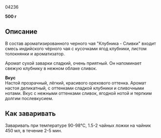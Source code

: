 04236

**500 г**

## **Описание**

В состав ароматизированного черного чая "Клубника - Сливки" входит смесь индийского чёрного чая с кусочками ягод клубники, листом толокнянки и ароматизатор.

Аромат сухой заварки сладкий, очень приятный. Он напоминает свежую клубнику в нежном облаке сливок.

**Вкус**  
Настой прозрачный, лёгкий, красивого орехового оттенка. Аромат настоя деликатный, с оттенками сладкой клубники и сливочными нотами. Вкус с нежными оттенками сливок, ягодной нотой и терпким долгим послевкусием.

## **Как заваривать**

Заваривать при температуре 90-98°C, 1.5-2 чайных ложки на чайник 450 мл, в течение 2-5 мин.